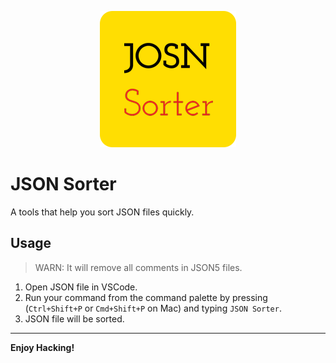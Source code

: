 <p align="center">
  <img src="assets/img/json-sorter.png" />
</p>

# JSON Sorter

A tools that help you sort JSON files quickly.

## Usage

> WARN: It will remove all comments in JSON5 files.

1. Open JSON file in VSCode.
2. Run your command from the command palette by pressing (`Ctrl+Shift+P` or `Cmd+Shift+P` on Mac) and typing `JSON Sorter`.
3. JSON file will be sorted.

---

**Enjoy Hacking!**
